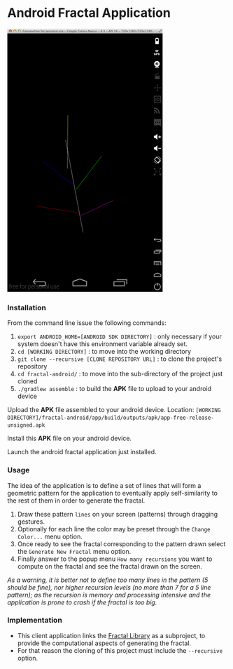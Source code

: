 # Android Fractal Application

![](README/fractal-android.gif)

### Installation

From the command line issue the following commands:

1. `export ANDROID_HOME=[ANDROID SDK DIRECTORY]` : only necessary if your system doesn't have this environment variable already set.
2. `cd [WORKING DIRECTORY]` : to move into the working directory
3. `git clone --recursive [CLONE REPOSITORY URL]` : to clone the project's repository
4. `cd fractal-android/` : to move into the sub-directory of the project just cloned
5. `./gradlew assemble` : to build the **APK** file to upload to your android device

Upload the **APK** file assembled to your android device.
Location: `[WORKING DIRECTORY]/fractal-android/app/build/outputs/apk/app-free-release-unsigned.apk`

Install this **APK** file on your android device.

Launch the android fractal application just installed.


### Usage

The idea of the application is to define a set of lines that will form a geometric pattern for the application to
eventually apply self-similarity to the rest of them in order to generate the fractal.

1. Draw these pattern `lines` on your screen (patterns) through dragging gestures.
2. Optionally for each line the color may be preset through the `Change Color...` menu option.
3. Once ready to see the fractal corresponding to the pattern drawn select the `Generate New Fractal` menu option.
4. Finally answer to the popup menu `How many recursions` you want to compute on the fractal and see the fractal drawn on the screen.

*As a warning, it is better not to define too many lines in the pattern (5 should be fine), nor higher recursion levels
(no more than 7 for a 5 line pattern); as the recursion is memory and processing intensive and the application is prone
to crash if the fractal is too big.*

### Implementation

- This client application links the [Fractal Library](https://github.com/marco-ruiz/fractal-framework) as a subproject,
to provide the computational aspects of generating the fractal.
- For that reason the cloning of this project must include the `--recursive` option.
